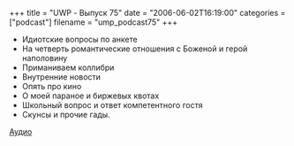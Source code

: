 +++
title = "UWP - Выпуск 75"
date = "2006-06-02T16:19:00"
categories = ["podcast"]
filename = "ump_podcast75"
+++




- Идиотские вопросы по анкете
- На четверть романтические отношения с Боженой и герой наполовину
- Приманиваем коллибри
- Внутренние новости
- Опять про кино
- О моей параное и биржевых квотах
- Школьный вопрос и ответ компетентного гостя
- Скунсы и прочие гады.

[Аудио](https://podcast.umputun.com/media/ump_podcast75.mp3)
<audio src="https://podcast.umputun.com/media/ump_podcast75.mp3" preload="none">